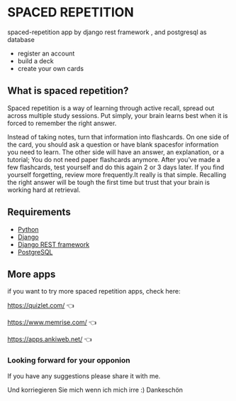 # SPACED REPETITION

spaced-repetition app by django rest framework , and postgresql as database

* register an account
* build a deck
* create your own cards

What is spaced repetition?
------------

Spaced repetition is a way of learning through active recall, spread out across multiple study sessions. Put simply, your brain learns best when it is forced to remember the right answer.

 Instead of taking notes, turn that information into flashcards. On one side of the card, you should ask a question or have blank spacesfor information you need to learn. The other side will have an answer, an explanation, or a tutorial; You do not need paper flashcards anymore.
  After you’ve made a few flashcards, test yourself and do this again 2 or 3 days later. If you find yourself forgetting, review more frequently.It really is that simple. Recalling the right answer will be tough the first time but trust that your brain is working hard at retrieval. 

Requirements
------------

-  [Python](https://www.python.org/)
-  [Django](https://www.djangoproject.com/)
-  [Django REST framework](https://www.django-rest-framework.org/)
-  [PostgreSQL](https://www.postgresql.org/)

## More apps
if you want to try more spaced repetition apps, check here:

https://quizlet.com/  👈

https://www.memrise.com/  👈

https://apps.ankiweb.net/  👈

### Looking forward for your opponion

If you have any suggestions please share it with me.

Und korriegieren Sie mich wenn ich mich irre :)
Dankeschön
